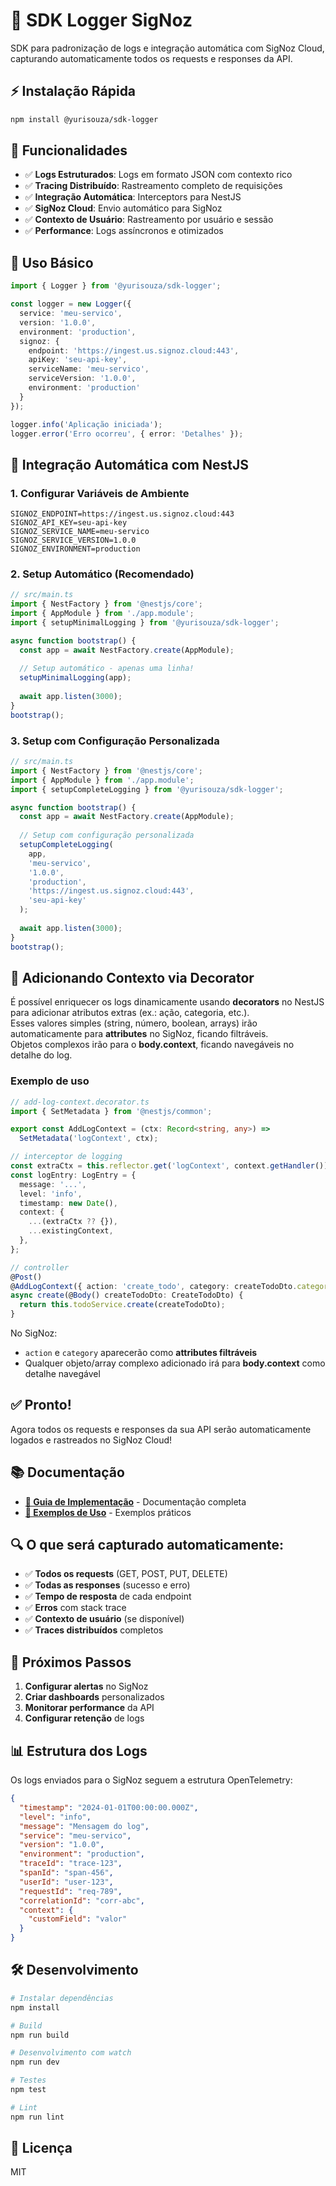 # 🚀 SDK Logger SigNoz

SDK para padronização de logs e integração automática com SigNoz Cloud, capturando automaticamente todos os requests e responses da API.

## ⚡ Instalação Rápida

```bash
npm install @yurisouza/sdk-logger
```

## 🎯 Funcionalidades

- ✅ **Logs Estruturados**: Logs em formato JSON com contexto rico
- ✅ **Tracing Distribuído**: Rastreamento completo de requisições
- ✅ **Integração Automática**: Interceptors para NestJS
- ✅ **SigNoz Cloud**: Envio automático para SigNoz
- ✅ **Contexto de Usuário**: Rastreamento por usuário e sessão
- ✅ **Performance**: Logs assíncronos e otimizados

## 🚀 Uso Básico

```typescript
import { Logger } from '@yurisouza/sdk-logger';

const logger = new Logger({
  service: 'meu-servico',
  version: '1.0.0',
  environment: 'production',
  signoz: {
    endpoint: 'https://ingest.us.signoz.cloud:443',
    apiKey: 'seu-api-key',
    serviceName: 'meu-servico',
    serviceVersion: '1.0.0',
    environment: 'production'
  }
});

logger.info('Aplicação iniciada');
logger.error('Erro ocorreu', { error: 'Detalhes' });
```

## 🔧 Integração Automática com NestJS

### 1. Configurar Variáveis de Ambiente

```env
SIGNOZ_ENDPOINT=https://ingest.us.signoz.cloud:443
SIGNOZ_API_KEY=seu-api-key
SIGNOZ_SERVICE_NAME=meu-servico
SIGNOZ_SERVICE_VERSION=1.0.0
SIGNOZ_ENVIRONMENT=production
```

### 2. Setup Automático (Recomendado)

```typescript
// src/main.ts
import { NestFactory } from '@nestjs/core';
import { AppModule } from './app.module';
import { setupMinimalLogging } from '@yurisouza/sdk-logger';

async function bootstrap() {
  const app = await NestFactory.create(AppModule);
  
  // Setup automático - apenas uma linha!
  setupMinimalLogging(app);
  
  await app.listen(3000);
}
bootstrap();
```

### 3. Setup com Configuração Personalizada

```typescript
// src/main.ts
import { NestFactory } from '@nestjs/core';
import { AppModule } from './app.module';
import { setupCompleteLogging } from '@yurisouza/sdk-logger';

async function bootstrap() {
  const app = await NestFactory.create(AppModule);
  
  // Setup com configuração personalizada
  setupCompleteLogging(
    app,
    'meu-servico',
    '1.0.0',
    'production',
    'https://ingest.us.signoz.cloud:443',
    'seu-api-key'
  );
  
  await app.listen(3000);
}
bootstrap();
```

## 🎨 Adicionando Contexto via Decorator

É possível enriquecer os logs dinamicamente usando **decorators** no NestJS para adicionar atributos extras (ex.: ação, categoria, etc.).  
Esses valores simples (string, número, boolean, arrays) irão automaticamente para **attributes** no SigNoz, ficando filtráveis.  
Objetos complexos irão para o **body.context**, ficando navegáveis no detalhe do log.

### Exemplo de uso

```typescript
// add-log-context.decorator.ts
import { SetMetadata } from '@nestjs/common';

export const AddLogContext = (ctx: Record<string, any>) =>
  SetMetadata('logContext', ctx);
```

```typescript
// interceptor de logging
const extraCtx = this.reflector.get('logContext', context.getHandler());
const logEntry: LogEntry = {
  message: '...',
  level: 'info',
  timestamp: new Date(),
  context: {
    ...(extraCtx ?? {}),
    ...existingContext,
  },
};
```

```typescript
// controller
@Post()
@AddLogContext({ action: 'create_todo', category: createTodoDto.category })
async create(@Body() createTodoDto: CreateTodoDto) {
  return this.todoService.create(createTodoDto);
}
```

No SigNoz:
- `action` e `category` aparecerão como **attributes filtráveis**
- Qualquer objeto/array complexo adicionado irá para **body.context** como detalhe navegável

## ✅ Pronto!

Agora todos os requests e responses da sua API serão automaticamente logados e rastreados no SigNoz Cloud!

## 📚 Documentação

- **[🔧 Guia de Implementação](IMPLEMENTATION.md)** - Documentação completa
- **[📖 Exemplos de Uso](src/examples/)** - Exemplos práticos

## 🔍 O que será capturado automaticamente:

- ✅ **Todos os requests** (GET, POST, PUT, DELETE)
- ✅ **Todas as responses** (sucesso e erro)
- ✅ **Tempo de resposta** de cada endpoint
- ✅ **Erros** com stack trace
- ✅ **Contexto de usuário** (se disponível)
- ✅ **Traces distribuídos** completos

## 🎯 Próximos Passos

1. **Configurar alertas** no SigNoz
2. **Criar dashboards** personalizados
3. **Monitorar performance** da API
4. **Configurar retenção** de logs

## 📊 Estrutura dos Logs

Os logs enviados para o SigNoz seguem a estrutura OpenTelemetry:

```json
{
  "timestamp": "2024-01-01T00:00:00.000Z",
  "level": "info",
  "message": "Mensagem do log",
  "service": "meu-servico",
  "version": "1.0.0",
  "environment": "production",
  "traceId": "trace-123",
  "spanId": "span-456",
  "userId": "user-123",
  "requestId": "req-789",
  "correlationId": "corr-abc",
  "context": {
    "customField": "valor"
  }
}
```

## 🛠️ Desenvolvimento

```bash
# Instalar dependências
npm install

# Build
npm run build

# Desenvolvimento com watch
npm run dev

# Testes
npm test

# Lint
npm run lint
```

## 📄 Licença

MIT